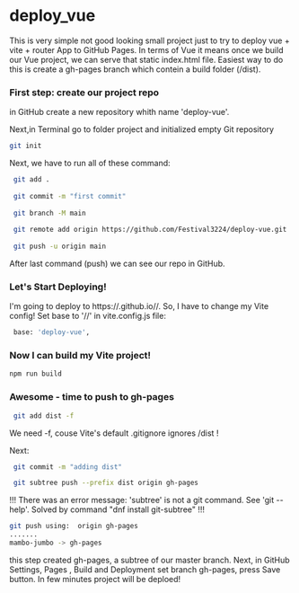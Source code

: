 # deploy_vue

This is very simple not good looking small project just to try to deploy vue + vite + router App to GitHub Pages.
In terms of Vue it means once we build our Vue project, we can serve that static index.html file. Easiest way to do this is create a gh-pages branch which contein a build folder (/dist).

### First step: create our project repo

in GitHub create a new repository whith name 'deploy-vue'.


Next,in Terminal go to folder project and initialized empty Git repository
 ```sh
 git init
```
Next, we have to run all of these command:

```sh
 git add .
 
 git commit -m "first commit"
 
 git branch -M main
 
 git remote add origin https://github.com/Festival3224/deploy-vue.git
 
 git push -u origin main
```

 After last command (push) we can see our repo in GitHub.

 ### Let's Start Deploying!

I'm going to deploy to https://<USERNAME>.github.io/<REPO>/. So, I have to change my Vite config! Set base to '/<REPO>/' in vite.config.js file:

```sh
 base: 'deploy-vue',
```
### Now I can build my Vite project!

```sh
npm run build
```

### Awesome - time to push to gh-pages
```sh
 git add dist -f
```
 We need -f, couse Vite's default .gitignore ignores /dist !
 
Next:
```sh
 git commit -m "adding dist"

 git subtree push --prefix dist origin gh-pages
```
 
!!! There was an error message: 'subtree' is not a git command. See 'git --help'.
Solved by command "dnf install git-subtree" !!!

```sh
git push using:  origin gh-pages
.......
mambo-jumbo -> gh-pages
```

this step created gh-pages, a subtree of our master branch. Next, in GitHub Settings, Pages , Build and Deployment set branch gh-pages, press Save button. In few minutes project will be deploed!
 
 
 
